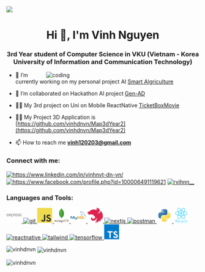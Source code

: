 
<img src="https://i.pinimg.com/originals/d0/d7/bb/d0d7bbada1102ab691f74678f4a9ccbb.png" width="full">
<h1 align="center">Hi 👋, I'm Vinh Nguyen</h1>
<h3 align="center">3rd Year student of Computer Science in VKU (Vietnam - Korea University of Information and Communication Technology)</h3>
<img align="right" alt="coding" width="400" src="https://i.pinimg.com/474x/84/aa/32/84aa3231c53ba911ed625eccc3376213.jpg"> 


- 🌱 I’m currently working on my personal project AI [Smart Algriculture](https://github.com/vinhdnvn/SmartAlgriculture)

- 👯 I’m collaborated on Hackathon AI project [Gen-AD](https://github.com/vinhdnvn/dev_fest2023)

- 👨‍💻 My 3rd project on Uni on Mobile ReactNative [TicketBoxMovie](https://github.com/vinhdnvn/be_dacs3.git)

- 👨‍💻 My Project 3D Application is [https://github.com/vinhdnvn/Map3dYear2](https://github.com/vinhdnvn/Map3dYear2)

- 📫 How to reach me **vinh120203@gmail.com**



<h3 align="left">Connect with me:</h3>
<p align="left">
<a href="https://linkedin.com/in/https://www.linkedin.com/in/vinhnvt-dn-vn/" target="blank"><img align="center" src="https://raw.githubusercontent.com/rahuldkjain/github-profile-readme-generator/master/src/images/icons/Social/linked-in-alt.svg" alt="https://www.linkedin.com/in/vinhnvt-dn-vn/" height="30" width="40" /></a>
<a href="https://fb.com/https://www.facebook.com/profile.php?id=100006491119621" target="blank"><img align="center" src="https://raw.githubusercontent.com/rahuldkjain/github-profile-readme-generator/master/src/images/icons/Social/facebook.svg" alt="https://www.facebook.com/profile.php?id=100006491119621" height="30" width="40" /></a>
<a href="https://instagram.com/rvihnn__" target="blank"><img align="center" src="https://raw.githubusercontent.com/rahuldkjain/github-profile-readme-generator/master/src/images/icons/Social/instagram.svg" alt="rvihnn__" height="30" width="40" /></a>
</p>

<h3 align="left">Languages and Tools:</h3>
<p align="left"> <a href="https://expressjs.com" target="_blank" rel="noreferrer"> <img src="https://raw.githubusercontent.com/devicons/devicon/master/icons/express/express-original-wordmark.svg" alt="express" width="40" height="40"/> </a> <a href="https://git-scm.com/" target="_blank" rel="noreferrer"> <img src="https://www.vectorlogo.zone/logos/git-scm/git-scm-icon.svg" alt="git" width="40" height="40"/> </a> <a href="https://developer.mozilla.org/en-US/docs/Web/JavaScript" target="_blank" rel="noreferrer"> <img src="https://raw.githubusercontent.com/devicons/devicon/master/icons/javascript/javascript-original.svg" alt="javascript" width="40" height="40"/> </a> <a href="https://www.mongodb.com/" target="_blank" rel="noreferrer"> <img src="https://raw.githubusercontent.com/devicons/devicon/master/icons/mongodb/mongodb-original-wordmark.svg" alt="mongodb" width="40" height="40"/> </a> <a href="https://www.mysql.com/" target="_blank" rel="noreferrer"> <img src="https://raw.githubusercontent.com/devicons/devicon/master/icons/mysql/mysql-original-wordmark.svg" alt="mysql" width="40" height="40"/> </a> <a href="https://nestjs.com/" target="_blank" rel="noreferrer"> <img src="https://raw.githubusercontent.com/devicons/devicon/master/icons/nestjs/nestjs-plain.svg" alt="nestjs" width="40" height="40"/> </a> <a href="https://nextjs.org/" target="_blank" rel="noreferrer"> <img src="https://cdn.worldvectorlogo.com/logos/nextjs-2.svg" alt="nextjs" width="40" height="40"/> </a> <a href="https://nodejs.org" target="_blank" rel="noreferrer">  <img src="https://www.vectorlogo.zone/logos/getpostman/getpostman-icon.svg" alt="postman" width="40" height="40"/> </a> <a href="https://www.python.org" target="_blank" rel="noreferrer"> <img src="https://raw.githubusercontent.com/devicons/devicon/master/icons/python/python-original.svg" alt="python" width="40" height="40"/> </a> <a href="https://pytorch.org/" target="_blank" rel="noreferrer"> 
<!--   <img src="https://www.vectorlogo.zone/logos/pytorch/pytorch-icon.svg" alt="pytorch" width="40" height="40"/> </a> <a href="https://reactjs.org/" target="_blank" rel="noreferrer">  -->
  <img src="https://raw.githubusercontent.com/devicons/devicon/master/icons/react/react-original-wordmark.svg" alt="react" width="40" height="40"/> </a> <a href="https://reactnative.dev/" target="_blank" rel="noreferrer"> <img src="https://reactnative.dev/img/header_logo.svg" alt="reactnative" width="40" height="40"/> </a> <a href="https://redux.js.org" target="_blank" rel="noreferrer"> 
<!--   <img src="https://raw.githubusercontent.com/devicons/devicon/master/icons/redux/redux-original.svg" alt="redux" width="40" height="40"/> </a> <a href="https://tailwindcss.com/" target="_blank" rel="noreferrer">  -->
    <img src="https://www.vectorlogo.zone/logos/tailwindcss/tailwindcss-icon.svg" alt="tailwind" width="40" height="40"/> </a> <a href="https://www.tensorflow.org" target="_blank" rel="noreferrer"> <img src="https://www.vectorlogo.zone/logos/tensorflow/tensorflow-icon.svg" alt="tensorflow" width="40" height="40"/> </a> <a href="https://www.typescriptlang.org/" target="_blank" rel="noreferrer"> <img src="https://raw.githubusercontent.com/devicons/devicon/master/icons/typescript/typescript-original.svg" alt="typescript" width="40" height="40"/> </a> </p>

<p><img align="left" src="https://github-readme-stats.vercel.app/api/top-langs?username=vinhdnvn&show_icons=true&locale=en&layout=compact" alt="vinhdnvn" /></p>

<p>&nbsp;<img align="center" src="https://github-readme-stats.vercel.app/api?username=vinhdnvn&show_icons=true&locale=en" alt="vinhdnvn" /></p>

<p><img align="center" src="https://github-readme-streak-stats.herokuapp.com/?user=vinhdnvn&" alt="vinhdnvn" /></p>
